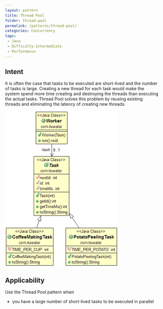 ```yaml
---
layout: pattern
title: Thread Pool
folder: thread-pool
permalink: /patterns/thread-pool/
categories: Concurrency
tags:
 - Java
 - Difficulty-Intermediate
 - Performance
---
```


## Intent
It is often the case that tasks to be executed are short-lived and
the number of tasks is large. Creating a new thread for each task would make
the system spend more time creating and destroying the threads than executing
the actual tasks. Thread Pool solves this problem by reusing existing threads
and eliminating the latency of creating new threads.

![alt text](./etc/thread-pool.png "Thread Pool")

## Applicability
Use the Thread Pool pattern when

* you have a large number of short-lived tasks to be executed in parallel
